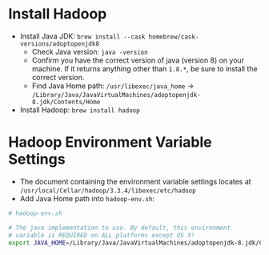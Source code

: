# Install Hadoop
- Install Java JDK: `brew install --cask homebrew/cask-versions/adoptopenjdk8`
  - Check Java version: `java -version`
  - Confirm you have the correct version of java (version 8) on your machine. If it returns anything other than `1.8.*`, be sure to install the correct version.
  - Find Java Home path: `/usr/libexec/java_home` &#8594; `/Library/Java/JavaVirtualMachines/adoptopenjdk-8.jdk/Contents/Home`
- Install Hadoop: `brew install hadoop`
# Hadoop Environment Variable Settings
- The document containing the environment variable settings locates at `/usr/local/Cellar/hadoop/3.3.4/libexec/etc/hadoop`
- Add Java Home path into `hadoop-env.sh`: 
```sh
# hadoop-env.sh

# The java implementation to use. By default, this environment
# variable is REQUIRED on ALL platforms except OS X!
export JAVA_HOME=/Library/Java/JavaVirtualMachines/adoptopenjdk-8.jdk/Contents/Home
```
